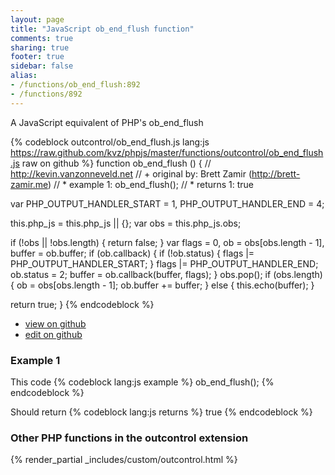 ```yaml
---
layout: page
title: "JavaScript ob_end_flush function"
comments: true
sharing: true
footer: true
sidebar: false
alias:
- /functions/ob_end_flush:892
- /functions/892
---
```

<!-- Generated by Rakefile:build -->
A JavaScript equivalent of PHP's ob_end_flush

{% codeblock outcontrol/ob_end_flush.js lang:js https://raw.github.com/kvz/phpjs/master/functions/outcontrol/ob_end_flush.js raw on github %}
function ob_end_flush () {
  // http://kevin.vanzonneveld.net
  // +   original by: Brett Zamir (http://brett-zamir.me)
  // *     example 1: ob_end_flush();
  // *     returns 1: true

  var PHP_OUTPUT_HANDLER_START = 1,
    PHP_OUTPUT_HANDLER_END = 4;

  this.php_js = this.php_js || {};
  var obs = this.php_js.obs;

  if (!obs || !obs.length) {
    return false;
  }
  var flags = 0,
    ob = obs[obs.length - 1],
    buffer = ob.buffer;
  if (ob.callback) {
    if (!ob.status) {
      flags |= PHP_OUTPUT_HANDLER_START;
    }
    flags |= PHP_OUTPUT_HANDLER_END;
    ob.status = 2;
    buffer = ob.callback(buffer, flags);
  }
  obs.pop();
  if (obs.length) {
    ob = obs[obs.length - 1];
    ob.buffer += buffer;
  } else {
    this.echo(buffer);
  }

  return true;
}
{% endcodeblock %}

 - [view on github](https://github.com/kvz/phpjs/blob/master/functions/outcontrol/ob_end_flush.js)
 - [edit on github](https://github.com/kvz/phpjs/edit/master/functions/outcontrol/ob_end_flush.js)

### Example 1
This code
{% codeblock lang:js example %}
ob_end_flush();
{% endcodeblock %}

Should return
{% codeblock lang:js returns %}
true
{% endcodeblock %}


### Other PHP functions in the outcontrol extension
{% render_partial _includes/custom/outcontrol.html %}
